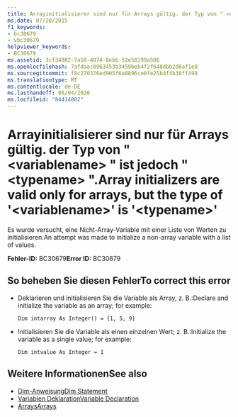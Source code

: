 ```yaml
---
title: Arrayinitialisierer sind nur für Arrays gültig. der Typ von " <variablename> " ist jedoch " <typename> ".
ms.date: 07/20/2015
f1_keywords:
- bc30679
- vbc30679
helpviewer_keywords:
- BC30679
ms.assetid: 3cf34882-7a58-4074-8ebb-52e58199a506
ms.openlocfilehash: 7afdaac0963453b3459beb4f2f648dbb2d8af1e0
ms.sourcegitcommit: f8c270376ed905f6a8896ce0fe25b4f4b38ff498
ms.translationtype: MT
ms.contentlocale: de-DE
ms.lasthandoff: 06/04/2020
ms.locfileid: "84414802"
---
```

# <a name="array-initializers-are-valid-only-for-arrays-but-the-type-of-variablename-is-typename"></a><span data-ttu-id="0b29b-102">Arrayinitialisierer sind nur für Arrays gültig. der Typ von " \<variablename> " ist jedoch " \<typename> ".</span><span class="sxs-lookup"><span data-stu-id="0b29b-102">Array initializers are valid only for arrays, but the type of '\<variablename>' is '\<typename>'</span></span>
<span data-ttu-id="0b29b-103">Es wurde versucht, eine Nicht-Array-Variable mit einer Liste von Werten zu initialisieren.</span><span class="sxs-lookup"><span data-stu-id="0b29b-103">An attempt was made to initialize a non-array variable with a list of values.</span></span>  
  
 <span data-ttu-id="0b29b-104">**Fehler-ID:** BC30679</span><span class="sxs-lookup"><span data-stu-id="0b29b-104">**Error ID:** BC30679</span></span>  
  
## <a name="to-correct-this-error"></a><span data-ttu-id="0b29b-105">So beheben Sie diesen Fehler</span><span class="sxs-lookup"><span data-stu-id="0b29b-105">To correct this error</span></span>  
  
- <span data-ttu-id="0b29b-106">Deklarieren und initialisieren Sie die Variable als Array, z. B.:</span><span class="sxs-lookup"><span data-stu-id="0b29b-106">Declare and initialize the variable as an array; for example:</span></span>  
  
     `Dim intarray As Integer() = {1, 5, 9}`  
  
- <span data-ttu-id="0b29b-107">Initialisieren Sie die Variable als einen einzelnen Wert; z. B.:</span><span class="sxs-lookup"><span data-stu-id="0b29b-107">Initialize the variable as a single value; for example:</span></span>  
  
     `Dim intvalue As Integer = 1`  
  
## <a name="see-also"></a><span data-ttu-id="0b29b-108">Weitere Informationen</span><span class="sxs-lookup"><span data-stu-id="0b29b-108">See also</span></span>

- [<span data-ttu-id="0b29b-109">Dim-Anweisung</span><span class="sxs-lookup"><span data-stu-id="0b29b-109">Dim Statement</span></span>](../language-reference/statements/dim-statement.md)
- [<span data-ttu-id="0b29b-110">Variablen Deklaration</span><span class="sxs-lookup"><span data-stu-id="0b29b-110">Variable Declaration</span></span>](../programming-guide/language-features/variables/variable-declaration.md)
- [<span data-ttu-id="0b29b-111">Arrays</span><span class="sxs-lookup"><span data-stu-id="0b29b-111">Arrays</span></span>](../programming-guide/language-features/arrays/index.md)
